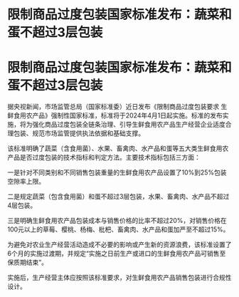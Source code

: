 # 限制商品过度包装国家标准发布：蔬菜和蛋不超过3层包装

# 限制商品过度包装国家标准发布：蔬菜和蛋不超过3层包装

据央视新闻，市场监管总局（国家标准委）近日发布《限制商品过度包装要求
生鲜食用农产品》强制性国家标准，标准将于2024年4月1日起实施。标准的发布实施，将为强化商品过度包装全链条治理、引导生鲜食用农产品生产经营企业适度合理包装、规范市场监管提供执法依据和基础支撑。

该标准明确了蔬菜（含食用菌）、水果、畜禽肉、水产品和蛋等五大类生鲜食用农产品是否过度包装的技术指标和判定方法。主要技术指标包括三方面：

一是针对不同类别和不同销售包装重量的生鲜食用农产品设置了10%到25%包装空隙率上限。

二是规定蔬菜（包含食用菌）和蛋不超过3层包装，水果、畜禽肉、水产品不超过4层包装。

三是明确生鲜食用农产品包装成本与销售价格的比率不超过20%，对销售价格在100元以上的草莓、樱桃、杨梅、枇杷、畜禽肉、水产品和蛋加严至不超过15%。

为避免对农业生产经营活动造成不必要的影响或产生新的资源浪费，该标准设置了6个月的实施过渡期，并规定“实施之日前生产或进口的生鲜食用农产品可销售至保质期结束”。

实施后，生产经营主体应按照该标准要求，对生鲜食用农产品销售包装进行合规性设计。

